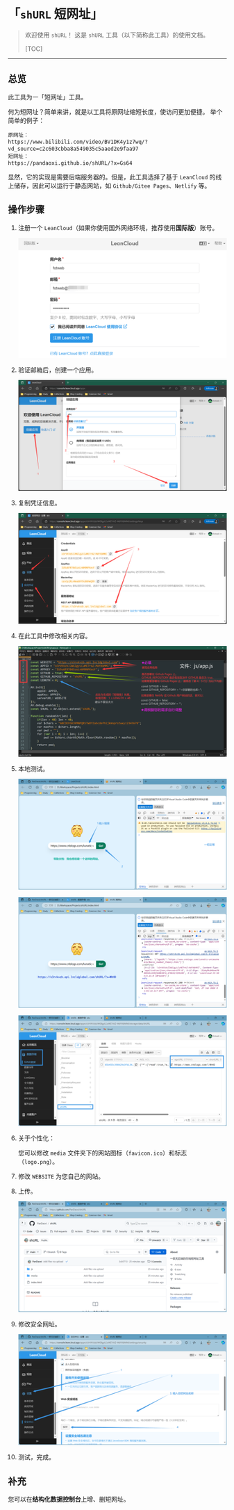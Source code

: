 # 「$\texttt{shURL}$ 短网址」

>   欢迎使用 $\texttt{shURL}$！
>   这是 $\texttt{shURL}$ 工具（以下简称此工具）的使用文档。
>
>   [TOC]

---

## 总览

此工具为一「短网址」工具。

何为短网址？简单来讲，就是以工具将原网址缩短长度，使访问更加便捷。
举个简单的例子：

```
原网址：
https://www.bilibili.com/video/BV1DK4y1z7wq/?vd_source=c2c603cbba8a549035c5aaed2e9faa97
短网址：
https://pandaoxi.github.io/shURL/?x=Gs64
```

显然，它的实现是需要后端服务器的。但是，此工具选择了基于 $\texttt{LeanCloud}$ 的线上储存，因此可以运行于静态网站，如 $\texttt{Github/Gitee Pages}$、$\texttt{Netlify}$ 等。

## 操作步骤

1.   注册一个 $\texttt{LeanCloud}$​ （如果你使用国外网络环境，推荐使用**国际版**）账号。

     ![](./img/1.png)

2.   验证邮箱后，创建一个应用。

     ![](./img/2.png)

3.   复制凭证信息。

     ![](./img/3.png)

4.   在此工具中修改相关内容。

     ![](./img/4.png)

5.   本地测试。

     ![](./img/5.png)

     ![](./img/6.png)

     ![](./img/7.png)

6.   关于个性化：

     您可以修改 `media` 文件夹下的网站图标（`favicon.ico`）和标志（`logo.png`）。

7.   修改 `WEBSITE` 为您自己的网站。

8.   上传。

     ![](./img/8.png)

9.   修改安全网址。

     ![](./img/9.png)

10.   测试，完成。

## 补充

您可以在**结构化数据控制台**上增、删短网址。